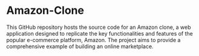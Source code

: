 # Amazon-Clone
This GitHub repository hosts the source code for an Amazon clone, a web application designed to replicate the key functionalities and features of the popular e-commerce platform, Amazon. The project aims to provide a comprehensive example of building an online marketplace.
